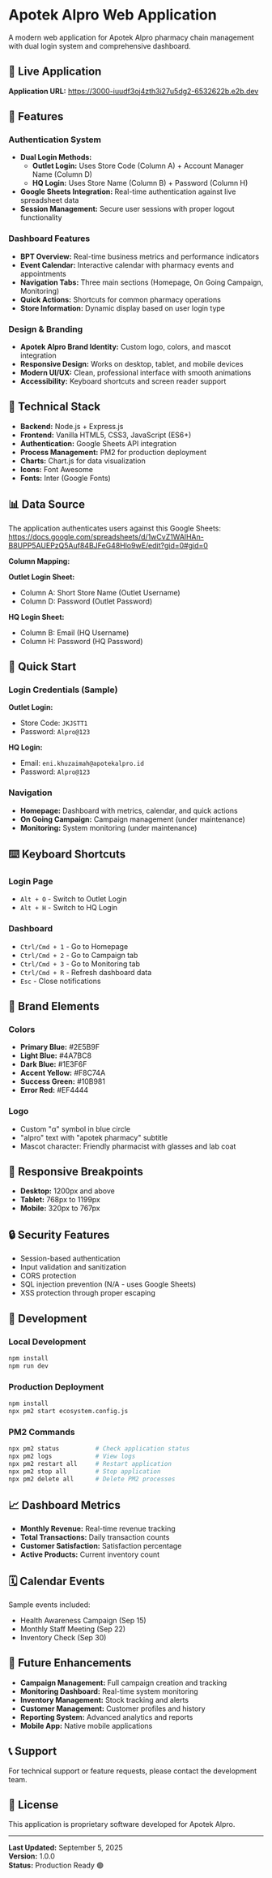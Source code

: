 # Apotek Alpro Web Application

A modern web application for Apotek Alpro pharmacy chain management with dual login system and comprehensive dashboard.

## 🚀 Live Application

**Application URL:** https://3000-iuudf3oj4zth3i27u5dg2-6532622b.e2b.dev

## 🏥 Features

### Authentication System
- **Dual Login Methods:**
  - **Outlet Login:** Uses Store Code (Column A) + Account Manager Name (Column D)
  - **HQ Login:** Uses Store Name (Column B) + Password (Column H)
- **Google Sheets Integration:** Real-time authentication against live spreadsheet data
- **Session Management:** Secure user sessions with proper logout functionality

### Dashboard Features
- **BPT Overview:** Real-time business metrics and performance indicators
- **Event Calendar:** Interactive calendar with pharmacy events and appointments
- **Navigation Tabs:** Three main sections (Homepage, On Going Campaign, Monitoring)
- **Quick Actions:** Shortcuts for common pharmacy operations
- **Store Information:** Dynamic display based on user login type

### Design & Branding
- **Apotek Alpro Brand Identity:** Custom logo, colors, and mascot integration
- **Responsive Design:** Works on desktop, tablet, and mobile devices
- **Modern UI/UX:** Clean, professional interface with smooth animations
- **Accessibility:** Keyboard shortcuts and screen reader support

## 🔧 Technical Stack

- **Backend:** Node.js + Express.js
- **Frontend:** Vanilla HTML5, CSS3, JavaScript (ES6+)
- **Authentication:** Google Sheets API integration
- **Process Management:** PM2 for production deployment
- **Charts:** Chart.js for data visualization
- **Icons:** Font Awesome
- **Fonts:** Inter (Google Fonts)

## 📊 Data Source

The application authenticates users against this Google Sheets:
https://docs.google.com/spreadsheets/d/1wCvZ1WAlHAn-B8UPP5AUEPzQ5Auf84BJFeG48Hlo9wE/edit?gid=0#gid=0

**Column Mapping:**

**Outlet Login Sheet:**
- Column A: Short Store Name (Outlet Username)
- Column D: Password (Outlet Password)

**HQ Login Sheet:**
- Column B: Email (HQ Username)  
- Column H: Password (HQ Password)

## 🚀 Quick Start

### Login Credentials (Sample)

**Outlet Login:**
- Store Code: `JKJSTT1`
- Password: `Alpro@123`

**HQ Login:**
- Email: `eni.khuzaimah@apotekalpro.id`
- Password: `Alpro@123`

### Navigation
- **Homepage:** Dashboard with metrics, calendar, and quick actions
- **On Going Campaign:** Campaign management (under maintenance)
- **Monitoring:** System monitoring (under maintenance)

## ⌨️ Keyboard Shortcuts

### Login Page
- `Alt + O` - Switch to Outlet Login
- `Alt + H` - Switch to HQ Login

### Dashboard
- `Ctrl/Cmd + 1` - Go to Homepage
- `Ctrl/Cmd + 2` - Go to Campaign tab
- `Ctrl/Cmd + 3` - Go to Monitoring tab
- `Ctrl/Cmd + R` - Refresh dashboard data
- `Esc` - Close notifications

## 🎨 Brand Elements

### Colors
- **Primary Blue:** #2E5B9F
- **Light Blue:** #4A7BC8
- **Dark Blue:** #1E3F6F
- **Accent Yellow:** #F8C74A
- **Success Green:** #10B981
- **Error Red:** #EF4444

### Logo
- Custom "α" symbol in blue circle
- "alpro" text with "apotek pharmacy" subtitle
- Mascot character: Friendly pharmacist with glasses and lab coat

## 📱 Responsive Breakpoints

- **Desktop:** 1200px and above
- **Tablet:** 768px to 1199px
- **Mobile:** 320px to 767px

## 🔒 Security Features

- Session-based authentication
- Input validation and sanitization
- CORS protection
- SQL injection prevention (N/A - uses Google Sheets)
- XSS protection through proper escaping

## 🔧 Development

### Local Development
```bash
npm install
npm run dev
```

### Production Deployment
```bash
npm install
npx pm2 start ecosystem.config.js
```

### PM2 Commands
```bash
npx pm2 status          # Check application status
npx pm2 logs            # View logs
npx pm2 restart all     # Restart application
npx pm2 stop all        # Stop application
npx pm2 delete all      # Delete PM2 processes
```

## 📈 Dashboard Metrics

- **Monthly Revenue:** Real-time revenue tracking
- **Total Transactions:** Daily transaction counts
- **Customer Satisfaction:** Satisfaction percentage
- **Active Products:** Current inventory count

## 🗓️ Calendar Events

Sample events included:
- Health Awareness Campaign (Sep 15)
- Monthly Staff Meeting (Sep 22)
- Inventory Check (Sep 30)

## 🚧 Future Enhancements

- **Campaign Management:** Full campaign creation and tracking
- **Monitoring Dashboard:** Real-time system monitoring
- **Inventory Management:** Stock tracking and alerts
- **Customer Management:** Customer profiles and history
- **Reporting System:** Advanced analytics and reports
- **Mobile App:** Native mobile applications

## 📞 Support

For technical support or feature requests, please contact the development team.

## 📄 License

This application is proprietary software developed for Apotek Alpro.

---

**Last Updated:** September 5, 2025  
**Version:** 1.0.0  
**Status:** Production Ready 🟢